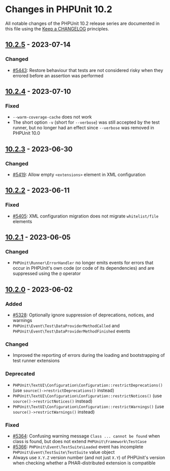 # Changes in PHPUnit 10.2

All notable changes of the PHPUnit 10.2 release series are documented in this file using the [Keep a CHANGELOG](https://keepachangelog.com/) principles.

## [10.2.5] - 2023-07-14

### Changed

* [#5443](https://github.com/sebastianbergmann/phpunit/issues/5443): Restore behaviour that tests are not considered risky when they errored before an assertion was performed

## [10.2.4] - 2023-07-10

### Fixed

* `--warm-coverage-cache` does not work
* The short option `-v` (short for `--verbose`)  was still accepted by the test runner, but no longer had an effect since `--verbose` was removed in PHPUnit 10.0

## [10.2.3] - 2023-06-30

### Changed

* [#5419](https://github.com/sebastianbergmann/phpunit/pull/5419): Allow empty `<extensions>` element in XML configuration

## [10.2.2] - 2023-06-11

### Fixed

* [#5405](https://github.com/sebastianbergmann/phpunit/issues/5405): XML configuration migration does not migrate `whitelist/file` elements

## [10.2.1] - 2023-06-05

### Changed

* `PHPUnit\Runner\ErrorHandler` no longer emits events for errors that occur in PHPUnit's own code (or code of its dependencies) and are suppressed using the `@` operator

## [10.2.0] - 2023-06-02

### Added

* [#5328](https://github.com/sebastianbergmann/phpunit/issues/5328): Optionally ignore suppression of deprecations, notices, and warnings
* `PHPUnit\Event\Test\DataProviderMethodCalled` and `PHPUnit\Event\Test\DataProviderMethodFinished` events

### Changed

* Improved the reporting of errors during the loading and bootstrapping of test runner extensions

### Deprecated

* `PHPUnit\TextUI\Configuration\Configuration::restrictDeprecations()` (use `source()->restrictDeprecations()` instead)
* `PHPUnit\TextUI\Configuration\Configuration::restrictNotices()` (use `source()->restrictNotices()` instead)
* `PHPUnit\TextUI\Configuration\Configuration::restrictWarnings()` (use `source()->restrictWarnings()` instead)

### Fixed

* [#5364](https://github.com/sebastianbergmann/phpunit/issues/5364): Confusing warning message `Class ... cannot be found` when class is found, but does not extend `PHPUnit\Framework\TestCase`
* [#5366](https://github.com/sebastianbergmann/phpunit/issues/5366): `PHPUnit\Event\TestSuite\Loaded` event has incomplete `PHPUnit\Event\TestSuite\TestSuite` value object
* Always use `X.Y.Z` version number (and not just `X.Y`) of PHPUnit's version when checking whether a PHAR-distributed extension is compatible

[10.2.5]: https://github.com/sebastianbergmann/phpunit/compare/10.2.4...10.2.5
[10.2.4]: https://github.com/sebastianbergmann/phpunit/compare/10.2.3...10.2.4
[10.2.3]: https://github.com/sebastianbergmann/phpunit/compare/10.2.2...10.2.3
[10.2.2]: https://github.com/sebastianbergmann/phpunit/compare/10.2.1...10.2.2
[10.2.1]: https://github.com/sebastianbergmann/phpunit/compare/10.2.0...10.2.1
[10.2.0]: https://github.com/sebastianbergmann/phpunit/compare/10.1.3...10.2.0
